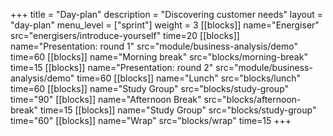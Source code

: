 +++
title = "Day-plan"
description = "Discovering customer needs"
layout = "day-plan"
menu_level = ["sprint"]
weight = 3
[[blocks]]
name="Energiser"
src="energisers/introduce-yourself"
time=20
[[blocks]]
name="Presentation: round 1"
src="module/business-analysis/demo"
time=60
[[blocks]]
name="Morning break"
src="blocks/morning-break"
time=15
[[blocks]]
name="Presentation: round 2"
src="module/business-analysis/demo"
time=60
[[blocks]]
name="Lunch"
src="blocks/lunch"
time=60
[[blocks]]
name="Study Group"
src="blocks/study-group"
time="90"
[[blocks]]
name="Afternoon Break"
src="blocks/afternoon-break"
time=15
[[blocks]]
name="Study Group"
src="blocks/study-group"
time="60"
[[blocks]]
name="Wrap"
src="blocks/wrap"
time=15
+++


